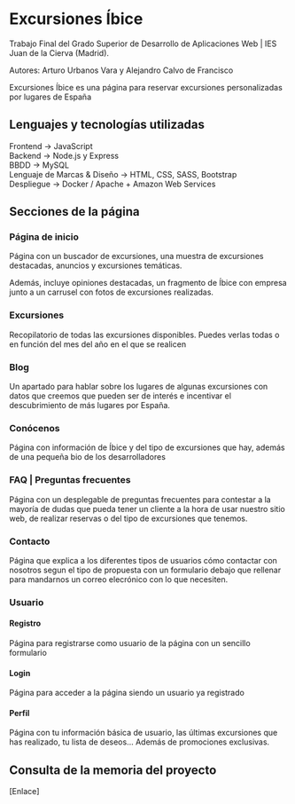# Excursiones Íbice

Trabajo Final del Grado Superior de Desarrollo de Aplicaciones Web | IES Juan de la Cierva (Madrid). 

Autores: Arturo Urbanos Vara y Alejandro Calvo de Francisco

Excursiones Íbice es una página para reservar excursiones personalizadas por lugares de España 

## Lenguajes y tecnologías utilizadas

Frontend -> JavaScript<br/>
Backend -> Node.js y Express<br/>
BBDD -> MySQL<br/>
Lenguaje de Marcas & Diseño -> HTML, CSS, SASS, Bootstrap<br/>
Despliegue -> Docker / Apache + Amazon Web Services<br/>

## Secciones de la página

### Página de inicio

Página con un buscador de excursiones, una muestra de excursiones destacadas, anuncios y excursiones temáticas.

Además, incluye opiniones destacadas, un fragmento de Íbice con empresa junto a un carrusel con fotos de excursiones realizadas.

### Excursiones

Recopilatorio de todas las excursiones disponibles. Puedes verlas todas o en función del mes del año en el que se realicen

### Blog

Un apartado para hablar sobre los lugares de algunas excursiones con datos que creemos que pueden ser de interés e incentivar el descubrimiento de más lugares por España.

### Conócenos

Página con información de Íbice y del tipo de excursiones que hay, además de una pequeña bio de los desarrolladores

### FAQ | Preguntas frecuentes

Página con un desplegable de preguntas frecuentes para contestar a la mayoría de dudas que pueda tener un cliente a la hora de usar nuestro sitio web, de realizar reservas o del tipo de excursiones que tenemos.

### Contacto

Página que explica a los diferentes tipos de usuarios cómo contactar con nosotros segun el tipo de propuesta con un formulario debajo que rellenar para mandarnos un correo elecrónico con lo que necesiten.

### Usuario

#### Registro

Página para registrarse como usuario de la página con un sencillo formulario

#### Login 

Página para acceder a la página siendo un usuario ya registrado

#### Perfil

Página con tu información básica de usuario, las últimas excursiones que has realizado, tu lista de deseos... Además de promociones exclusivas.


## Consulta de la memoria del proyecto

[Enlace]
